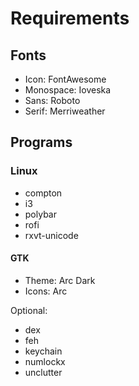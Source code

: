 # Requirements

## Fonts

 * Icon: FontAwesome
 * Monospace: Ioveska
 * Sans: Roboto
 * Serif: Merriweather

## Programs

### Linux

 * compton
 * i3
 * polybar
 * rofi
 * rxvt-unicode

#### GTK

 * Theme: Arc Dark
 * Icons: Arc

Optional:

 * dex
 * feh
 * keychain
 * numlockx
 * unclutter
